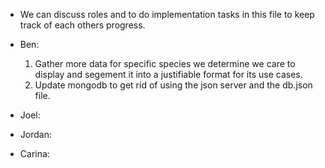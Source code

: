 - We can discuss roles and to do implementation tasks in this file to keep track of each others progress.

- Ben:
  1) Gather more data for specific species we determine we care to display and segement it into a justifiable format for its use cases.
  2) Update mongodb to get rid of using the json server and the db.json file.

- Joel:


- Jordan:


- Carina:
